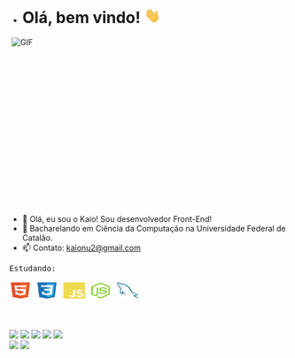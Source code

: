 
- <h1>Olá, bem vindo! <img src="https://github.com/fflucas/fflucas/blob/main/Assets/Hi.gif" width="29px"></h1>

<img align="right" alt="GIF" src="https://github.com/abhisheknaiidu/abhisheknaiidu/blob/master/code.gif?raw=true" width="500" height="320" />


- 👋 Olá, eu sou o Kaio! Sou desenvolvedor Front-End!
- 💞️ Bacharelando em Ciência da Computação na Universidade Federal de Catalão.
- 📫 Contato: kaionu2@gmail.com

<kbd align="center">
<kbd>Estudando:</kbd>
 <br />
 <br />
   <img align="center" title="HTML5" alt="HTML" height="30" width="40" src="https://raw.githubusercontent.com/devicons/devicon/master/icons/html5/html5-original.svg">
      <img align="center"  title="CSS3" alt="CSS" height="30" width="40" src="https://raw.githubusercontent.com/devicons/devicon/master/icons/css3/css3-original.svg">
      <img align="center"  title="Javascript" alt="Js" height="30" width="40" src="https://raw.githubusercontent.com/devicons/devicon/master/icons/javascript/javascript-plain.svg">
      <img align="center" title="NodeJS" alt="NodeJS" height="30" width="40" src="https://raw.githubusercontent.com/devicons/devicon/master/icons/nodejs/nodejs-plain.svg"> 
   <img align="center" title="PostgreSQL" alt="PostgreSQL" height="30" width="40" src="https://raw.githubusercontent.com/devicons/devicon/master/icons/mysql/mysql-plain.svg">
 
  
  
  
 <br />
 <br />
  
</kbd>

#
#
#
#
<div>
    <a href="https://www.youtube.com/krosss" target="_blank"><img src="https://img.shields.io/badge/YouTube-FF0000?style=for-the-badge&logo=youtube&logoColor=white" target="_blank"></a>
  <a href="https://instagram.com/krossnasc" target="_blank"><img src="https://img.shields.io/badge/-Instagram-%23E4405F?style=for-the-badge&logo=instagram&logoColor=white" target="_blank"></a>
 	<a href="https://www.twitch.tv/krossbn" target="_blank"><img src="https://img.shields.io/badge/Twitch-9146FF?style=for-the-badge&logo=twitch&logoColor=white" target="_blank"></a>
  <a href = "mailto:kaionu2@gmail.com"><img src="https://img.shields.io/badge/-Gmail-%23333?style=for-the-badge&logo=gmail&logoColor=white" target="_blank"></a>
  <a href="https://www.linkedin.com/in/kaiobnasc/" target="_blank"><img src="https://img.shields.io/badge/-LinkedIn-%230077B5?style=for-the-badge&logo=linkedin&logoColor=white" target="_blank"></a> 
  
</div>

<div>
  <img height="180cm" src="https://github-readme-stats.vercel.app/api/top-langs/?username=kaiobnasc&layout=compact&count_private=true&theme=tokyonight" />

  <img height="180cm" src="https://github-readme-stats.vercel.app/api?username=kaiobnasc&show_icons=true&theme=gotham" />
</div>

